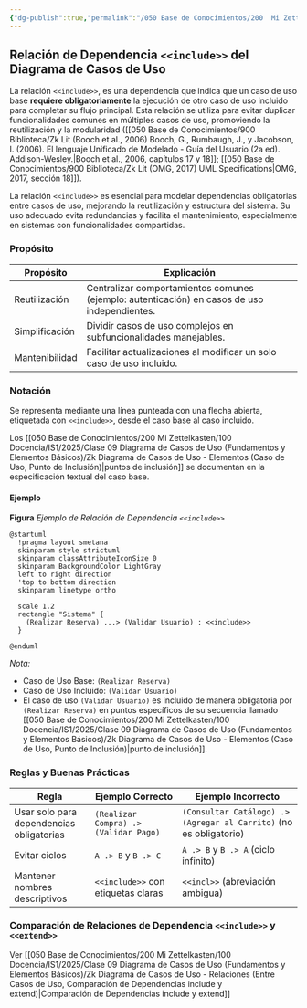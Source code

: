 ```yaml
---
{"dg-publish":true,"permalink":"/050 Base de Conocimientos/200  Mi Zettelkasten/100 Docencia/IS1/2025/Clase 09 Diagrama de Casos de Uso (Fundamentos y Elementos Básicos)/Zk Diagrama de Casos de Uso - Relaciones (Entre Casos de Uso, Dependencia Include)/","tags":["digitalGarden","diagramaCasosDeUso","relaciones"]}
---
```


## Relación de Dependencia `<<include>>` del Diagrama de Casos de Uso

La relación `<<include>>`, es una dependencia que indica que un caso de uso base **requiere obligatoriamente** la ejecución de otro caso de uso incluido para completar su flujo principal. Esta relación se utiliza para evitar duplicar funcionalidades comunes en múltiples casos de uso, promoviendo la reutilización y la modularidad ([[050 Base de Conocimientos/900 Biblioteca/Zk Lit (Booch et al., 2006) Booch, G., Rumbaugh, J., y Jacobson, I. (2006). El lenguaje Unificado de Modelado - Guía del Usuario (2a ed). Addison-Wesley.\|Booch et al., 2006, capítulos 17 y 18]]; [[050 Base de Conocimientos/900 Biblioteca/Zk Lit (OMG, 2017) UML Specifications\|OMG, 2017, sección 18]]). 

La relación `<<include>>` es esencial para modelar dependencias obligatorias entre casos de uso, mejorando la reutilización y estructura del sistema. Su uso adecuado evita redundancias y facilita el mantenimiento, especialmente en sistemas con funcionalidades compartidas.

### Propósito

| Propósito      | Explicación                                                                                  |
| -------------- | -------------------------------------------------------------------------------------------- |
| Reutilización  | Centralizar comportamientos comunes (ejemplo: autenticación) en casos de uso independientes. |
| Simplificación | Dividir casos de uso complejos en subfuncionalidades manejables.                             |
| Mantenibilidad | Facilitar actualizaciones al modificar un solo caso de uso incluido.                         |

### Notación

Se representa mediante una línea punteada con una flecha abierta, etiquetada con `<<include>>`, desde el caso base al caso incluido.

Los [[050 Base de Conocimientos/200  Mi Zettelkasten/100 Docencia/IS1/2025/Clase 09 Diagrama de Casos de Uso (Fundamentos y Elementos Básicos)/Zk Diagrama de Casos de Uso - Elementos (Caso de Uso, Punto de Inclusión)\|puntos de inclusión]] se documentan en la especificación textual del caso base.

#### Ejemplo
**Figura**
_Ejemplo de Relación de Dependencia `<<include>>`_
```plantuml
@startuml
  !pragma layout smetana
  skinparam style strictuml
  skinparam classAttributeIconSize 0
  skinparam BackgroundColor LightGray
  left to right direction
  'top to bottom direction
  skinparam linetype ortho

  scale 1.2
  rectangle "Sistema" {
    (Realizar Reserva) ...> (Validar Usuario) : <<include>>
  }

@enduml
```
_Nota:_
- Caso de Uso Base: `(Realizar Reserva)`
- Caso de Uso Incluido: `(Validar Usuario)`
- El caso de uso `(Validar Usuario)` es incluido de manera obligatoria por `(Realizar Reserva)` en puntos específicos de su secuencia llamado [[050 Base de Conocimientos/200  Mi Zettelkasten/100 Docencia/IS1/2025/Clase 09 Diagrama de Casos de Uso (Fundamentos y Elementos Básicos)/Zk Diagrama de Casos de Uso - Elementos (Caso de Uso, Punto de Inclusión)\|punto de inclusión]].

### Reglas y Buenas Prácticas

| Regla                                    | Ejemplo Correcto                      | Ejemplo Incorrecto                                                 |
| ---------------------------------------- | ------------------------------------- | ------------------------------------------------------------------ |
| Usar solo para dependencias obligatorias | `(Realizar Compra) .> (Validar Pago)` | `(Consultar Catálogo) .> (Agregar al Carrito)` (no es obligatorio) |
| Evitar ciclos                            | `A .> B` y `B .> C`                   | `A .> B` y `B .> A` (ciclo infinito)                               |
| Mantener nombres descriptivos            | `<<include>>` con etiquetas claras    | `<<incl>>` (abreviación ambigua)                                   |

### Comparación de Relaciones de Dependencia `<<include>>` y `<<extend>>`
Ver [[050 Base de Conocimientos/200  Mi Zettelkasten/100 Docencia/IS1/2025/Clase 09 Diagrama de Casos de Uso (Fundamentos y Elementos Básicos)/Zk Diagrama de Casos de Uso - Relaciones (Entre Casos de Uso, Comparación de Dependencias include y extend)\|Comparación de Dependencias include y extend]]
